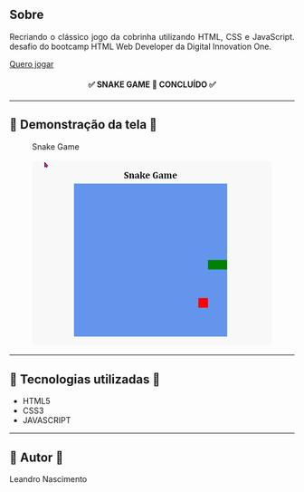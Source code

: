 ## Sobre

<p align="justify">Recriando o clássico jogo da cobrinha utilizando HTML, CSS e JavaScript. desafio do bootcamp HTML Web Developer da Digital Innovation One.</p>

<a href="https://game-snake-leandro.netlify.app/">Quero jogar</a>

<h4 align="center"> 
	✅ SNAKE GAME 🚀  CONCLUÍDO ✅
</h4>

---

## 📱 Demonstração  da tela 📱

<figure>
    <figcaption>Snake Game</figcaption>
    <br>
    <img src="img/snake.gif">
</figure>

---

## 🔨 Tecnologias utilizadas 🔨

<ul>
    <li>HTML5</li>
    <li>CSS3</li>
    <li>JAVASCRIPT</li>
</ul>

---

## 👷  Autor 👷
<p>Leandro Nascimento<p>
